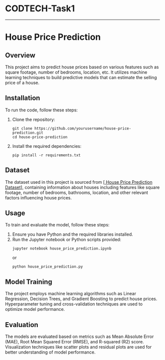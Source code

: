 # CODTECH-Task1




---

# House Price Prediction

## Overview
This project aims to predict house prices based on various features such as square footage, number of bedrooms, location, etc. It utilizes machine learning techniques to build predictive models that can estimate the selling price of a house.


## Installation
To run the code, follow these steps:
1. Clone the repository:
   ```
   git clone https://github.com/yourusername/house-price-prediction.git
   cd house-price-prediction
   ```
2. Install the required dependencies:
   ```
   pip install -r requirements.txt
   ```

## Dataset
The dataset used in this project is sourced from [[ House Price Prediction Dataset](https://www.kaggle.com/datasets/shree1992/housedata)], containing information about houses including features like square footage, number of bedrooms, bathrooms, location, and other relevant factors influencing house prices.

## Usage
To train and evaluate the model, follow these steps:
1. Ensure you have Python and the required libraries installed.
2. Run the Jupyter notebook or Python scripts provided:
   ```
   jupyter notebook house_price_prediction.ipynb
   ```
   or
   ```
   python house_price_prediction.py
   ```

## Model Training
The project employs machine learning algorithms such as Linear Regression, Decision Trees, and Gradient Boosting to predict house prices. Hyperparameter tuning and cross-validation techniques are used to optimize model performance.

## Evaluation
The models are evaluated based on metrics such as Mean Absolute Error (MAE), Root Mean Squared Error (RMSE), and R-squared (R2) score. Visualization techniques like scatter plots and residual plots are used for better understanding of model performance.

